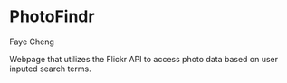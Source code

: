 # PhotoFindr
Faye Cheng

Webpage that utilizes the Flickr API to access photo data based on user inputed search terms.
